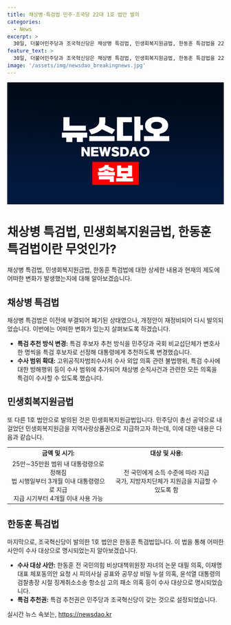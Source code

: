 ```yaml
---
title: 채상병·특검법 민주·조국당 22대 1호 법안 발의
categories:
  - News
excerpt: >
  30일, 더불어민주당과 조국혁신당은 채상병 특검법, 민생회복지원금법, 한동훈 특검법을 22대 국회 개원에 맞춰 1호 법안으로 발의했다. 특검법은 특검 추천 방식과 수사 범위에 변화를 가져왔으며, 채상병 순직사건과 관련한 의혹을 모두 특검이 수사 가능하도록 했다. 또한, 민생회복지원금법은 지역사랑상품권으로 지급되며, 정부 재량으로 차등 지급과 지자체도 지원금을 지급할 수 있도록 했다. 추가로, 한동훈 특검법은 여러 의혹을 수사 대상으로 명시했고, 특검 추천권은 민주당과 조국혁신당이 갖는 것으로 설정됐다.
feature_text: >
  30일, 더불어민주당과 조국혁신당은 채상병 특검법, 민생회복지원금법, 한동훈 특검법을 22대 국회 개원에 맞춰 1호 법안으로 발의했다. 특검법은 특검 추천 방식과 수사 범위에 변화를 가져왔으며, 채상병 순직사건과 관련한 의혹을 모두 특검이 수사 가능하도록 했다. 또한, 민생회복지원금법은 지역사랑상품권으로 지급되며, 정부 재량으로 차등 지급과 지자체도 지원금을 지급할 수 있도록 했다. 추가로, 한동훈 특검법은 여러 의혹을 수사 대상으로 명시했고, 특검 추천권은 민주당과 조국혁신당이 갖는 것으로 설정됐다.
image: '/assets/img/newsdao_breakingnews.jpg'
---
```


<p><img src="/assets/img/newsdao_breakingnews.jpg" alt="bookingtag 속보" /></p>

<h1>채상병 특검법, 민생회복지원금법, 한동훈 특검법이란 무엇인가?</h1>

<p data-ke-size="size16">채상병 특검법, 민생회복지원금법, 한동훈 특검법에 대한 상세한 내용과 현재의 제도에 어떠한 변화가 발생했는지에 대해 알아보겠습니다.</p>

<h2>채상병 특검법</h2>

<p data-ke-size="size16">채상병 특검법은 이전에 부결되어 폐기된 상태였으나, 개정안이 재정비되어 다시 발의되었습니다. 이번에는 어떠한 변화가 있는지 살펴보도록 하겠습니다.</p>

<ul>
  <li><b>특검 추천 방식 변경:</b> 특검 후보자 추천 방식을 민주당과 국회 비교섭단체가 변호사 한 명씩을 특검 후보자로 선정해 대통령에게 추천하도록 변경했습니다.</li>
  <li><b>수사 범위 확대:</b> 고위공직자범죄수사처 수사 외압 의혹 관련 불법행위, 특검 수사에 대한 방해행위 등이 수사 범위에 추가되어 채상병 순직사건과 관련한 모든 의혹을 특검이 수사할 수 있도록 했습니다.</li>
</ul>

<h2>민생회복지원금법</h2>

<p data-ke-size="size16">또 다른 1호 법안으로 발의된 것은 민생회복지원금법입니다. 민주당이 총선 공약으로 내걸었던 민생회복지원금을 지역사랑상품권으로 지급하고자 하는데, 이에 대한 내용은 다음과 같습니다.</p>

<table>
  <tr>
    <td style="text-align: center; height: 17px;"><b>금액 및 시기:</b></td>
    <td style="text-align: center; height: 17px;"><b>대상 및 사용:</b></td>
  </tr>
  <tr>
    <td style="text-align: center; height: 17px;">25만∼35만원 범위 내 대통령령으로 정해짐<br>법 시행일부터 3개월 이내 대통령령으로 지급<br>지급 시기부터 4개월 이내 사용 가능</td>
    <td style="text-align: center; height: 17px;">전 국민에게 소득 수준에 따라 지급<br>국가, 지방자치단체가 지원금을 지급할 수 있도록 함</td>
  </tr>
</table>

<h2>한동훈 특검법</h2>

<p data-ke-size="size16">마지막으로, 조국혁신당이 발의한 1호 법안은 한동훈 특검법입니다. 이 법을 통해 어떠한 사안이 수사 대상으로 명시되었는지 알아보겠습니다.</p>

<ul>
  <li><b>수사 대상 사안:</b> 한동훈 전 국민의힘 비상대책위원장 자녀의 논문 대필 의혹, 이재명 대표 체포동의안 요청 시 피의사실 공표와 공무상 비밀 누설 의혹, 윤석열 대통령의 검찰총장 시절 징계취소소송 항소심 고의 패소 의혹 등이 수사 대상으로 명시되었습니다.</li>
  <li><b>특검 추천권:</b> 특검 추천권은 민주당과 조국혁신당이 갖는 것으로 설정되었습니다.</li>
</ul>
실시간 뉴스 속보는, <a href="https://newsdao.kr" rel="dofollow">https://newsdao.kr</a>


